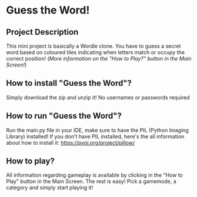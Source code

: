 # Guess the Word!

## Project Description
This mini project is basically a Wordle clone. You have to guess a secret word based on coloured tiles indicating when letters match or occupy the correct position! (_More information on the "How to Play?" button in the Main Screen!_)

## How to install "Guess the Word"?
Simply download the zip and unzip it! No usernames or passwords required

## How to run "Guess the Word"?
Run the main.py file in your IDE, make sure to have the PIL (Python Imaging Library) installed! 
If you don't have PIL installed, here's the all information about how to install it: https://pypi.org/project/pillow/

## How to play?
All information regarding gameplay is available by clicking in the "How to Play" button in the Main Screen. The rest is easy! Pick a gamemode, a category and simply start playing it!

